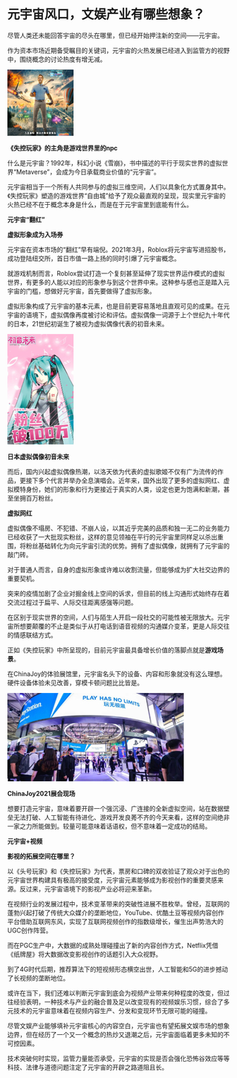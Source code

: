 # 元宇宙风口，文娱产业有哪些想象？



尽管人类还未能回答宇宙的尽头在哪里，但已经开始押注新的空间——元宇宙。

作为资本市场近期备受瞩目的关键词，元宇宙的火热发展已经进入到监管方的视野中，围绕概念的讨论热度有增无减。

![图片](kc.png)



**《失控玩家》的主角是游戏世界里的npc** 

什么是元宇宙？1992年，科幻小说《雪崩》，书中描述的平行于现实世界的虚拟世界“Metaverse”，会成为今日承载商业价值的“元宇宙”。

元宇宙相当于一个所有人共同参与的虚拟三维空间，人们以具象化方式置身其中。《失控玩家》塑造的游戏世界“自由城”给予了观众最直观的呈现，现实里元宇宙的火热已经不在于概念本身是什么，而是在于元宇宙里到底能有什么。



**元宇宙“翻红”**

**虚拟形象成为入场券**



元宇宙在资本市场的“翻红”早有端倪。2021年3月，Roblox将元宇宙写进招股书，成功登陆纽交所，首日市值一路上扬的同时引爆了元宇宙概念。

就游戏机制而言，Roblox尝试打造一个复刻甚至延伸了现实世界运作模式的虚拟世界，有更多的人能以对应的形象参与到这个世界中来。这种参与感也正是踏入元宇宙的门槛，想做好元宇宙，首先要做得了虚拟形象。

虚拟形象构成了元宇宙的基本元素，也是目前更容易落地且直观可见的成果。在元宇宙的语境下，虚拟偶像再度被讨论和评估。虚拟偶像一词源于上个世纪九十年代的日本，21世纪初诞生了被视为虚拟偶像代表的初音未来。

![图片](ky.jpg)



**日本虚拟偶像初音未来** 

而后，国内兴起虚拟偶像热潮，以洛天依为代表的虚拟歌姬不仅有广为流传的作品，更接下多个代言并举办全息演唱会。近年来，国外出现了更多的虚拟网红、虚拟模特身份，她们的形象和行为更接近于真实的人类，设定也更为饱满和新潮，甚至坐拥百万粉丝。



**虚拟网红** 

虚拟偶像不塌房、不犯错、不崩人设，以其近乎完美的品质和独一无二的业务能力已经收获了一大批现实粉丝，这样的意见领袖在平行的元宇宙里同样足以杀出重围，将粉丝基础转化为向元宇宙引流的优势。拥有了虚拟偶像，就拥有了元宇宙的敲门砖。

对于普通人而言，自身的虚拟形象或许难以收割流量，但能够成为扩大社交边界的重要契机。

突来的疫情加剧了企业对掘金线上空间的诉求，但目前的线上沟通形式始终存在着交流过程过于扁平、人际交往距离感强等问题。

在区别于现实世界的空间，人们与陌生人开启一段社交的可能性被无限放大。元宇宙所想要颠覆的不止是类似于从打电话到语音视频的沟通媒介变革，更是人际交往的情感联结方式。

正如《失控玩家》中所呈现的，目前元宇宙最具备增长价值的落脚点就是**游戏场景**。

在ChinaJoy的体验展馆里，元宇宙名头下的设备、内容和形象就没有这么理想。硬件设备体验未见改善，穿模卡顿问题比比皆是。

![图片](ft.jpg)



**ChinaJoy2021展会现场** 

想要打造元宇宙，意味着要开辟一个强沉浸、广连接的全新虚拟空间，站在数据壁垒无法打破、人工智能有待进化、游戏开发良莠不齐的今天来看，这样的空间绝非一家之力所能做到。较量可能意味着话语权，但不意味着一定成功的结局。



**元宇宙+视频**

**影视的拓展空间在哪里？**



以《头号玩家》和《失控玩家》为代表，票房和口碑的双收验证了观众对于出色的元宇宙世界构建具有极高的接受度，元宇宙元素能够成为影视创作的重要灵感来源。反过来，元宇宙语境下的影视产业必将迎来革新。

在视频行业的发展过程中，技术变革带来的突破性进展不胜枚举。曾经，互联网的蓬勃兴起打破了传统大众媒介的垄断地位，YouTube、优酷土豆等视频内容创作平台借助互联网东风，实现了互联网视频创作的指数级增长，催生出声势浩大的UGC创作阵营。

而在PGC生产中，大数据的成熟处理碰撞出了新的内容创作方式，Netflix凭借《纸牌屋》将大数据改变影视创作的话题引入大众视野。

到了4G时代后期，推荐算法下的短视频形态横空出世，人工智能和5G的进步撼动了长视频的垄断地位。

或许在当下，我们还难以判断元宇宙到底会为视频产业带来何种程度的改变，但过往经验表明，一种技术与产业的融合普及足以改变现有的视频娱乐习惯，综合了多元技术的元宇宙意味着在视频内容生产、分发和变现环节无限可能的碰撞。

尽管文娱产业能够填补元宇宙核心的内容空白，元宇宙也有望拓展文娱市场的想象边界，但在经历了一个又一个概念的热炒又退潮之后，元宇宙面临着更多未知的不可控因素。

技术突破何时实现，监管力量能否承受，元宇宙的实现是否会强化恐怖谷效应等等科技、法律与道德问题注定了元宇宙的开辟之路道阻且长。
